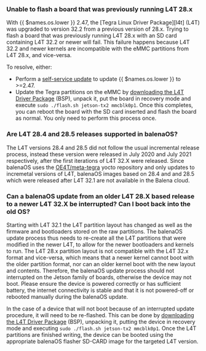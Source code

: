 ### Unable to flash a board that was previously running L4T 28.x

With {{ $names.os.lower }} 2.47, the [Tegra Linux Driver Package][l4t] (L4T) was upgraded to version 32.2 from a previous version of 28.x. Trying to flash a board that was previously running L4T 28.x with an SD card containing L4T 32.2 or newer will fail. This failure happens because L4T 32.2 and newer kernels are incompatible with the eMMC partitions from L4T 28.x, and vice-versa.

To resolve, either:

* Perform a [self-service update][self-service-update] to update {{ $names.os.lower }} to >=2.47.
* Update the Tegra partitions on the eMMC by [downloading the L4T Driver Package][l4t-download] (BSP), unpack it, put the board in recovery mode and execute `sudo ./flash.sh jetson-tx2 mmcblk0p1`. Once this completes, you can reboot the board with the SD card inserted and flash the board as normal. You only need to perform this process once.

### Are L4T 28.4 and 28.5 releases supported in balenaOS?

The L4T versions 28.4 and 28.5 did not follow the usual incremental release process, instead these version were released in July 2020 and July 2021 respectively, after the first iterations of L4T 32.X were released.
Since balenaOS uses the [OE4T/meta-tegra][meta-tegra] yocto repository and only updates to incremetal versions of L4T, balenaOS images based on 28.4 and and 28.5 which were released after L4T 32.1 are not available in the Balena cloud.

### Can a balenaOS update from an older L4T 28.X based release to a newer L4T 32.X be interrupted? Can I boot back into the old OS?

Starting with L4T 32.1 the L4T partition layout has changed as well as the firmware and bootloaders stored on the raw partitions. The balenaOS update process thus needs to re-create all the L4T partitions that were modified in the newer L4T, to allow for the newer bootloaders and kernels to run. The L4T 28.x partition layout is not compatible with the L4T 32.x format and vice-versa, which means that a newer kernel cannot boot with the older partition format, nor can an older kernel boot with the new layout and contents. Therefore, the balenaOS update process should not interrupted on the Jetson family of boards, otherwise the device may not boot. Please ensure the device is powered correctly or has sufficient battery, the internet connectivity is stable and that it is not powered-off or rebooted manually during the balenaOS update.

In the case of a device that will not boot because of an interrupted update procedure, it will need to be re-flashed. This can be done by [downloading the L4T Driver Package][l4t-download] (BSP), unpacking it, putting the device in recovery mode and executing `sudo ./flash.sh jetson-tx2 mmcblk0p1`. Once the L4T partitions are finished writing, the device can be booted using the appropriate balenaOS flasher SD-CARD image for the targeted L4T version.

[l4t-download]:https://developer.nvidia.com/embedded/linux-tegra-archive
[meta-tegra]:https://github.com/OE4T/meta-tegra
[self-service-update]:/reference/OS/updates/self-service/
[tegra-binaries-version]:https://github.com/balena-os/balena-jetson/tree/master/layers/meta-balena-jetson/recipes-bsp/tegra-binaries
[jetson-flash]:https://github.com/balena-os/jetson-flash
[hardware section]:/learn/develop/hardware/i2c-and-spi/#jetson-devices
